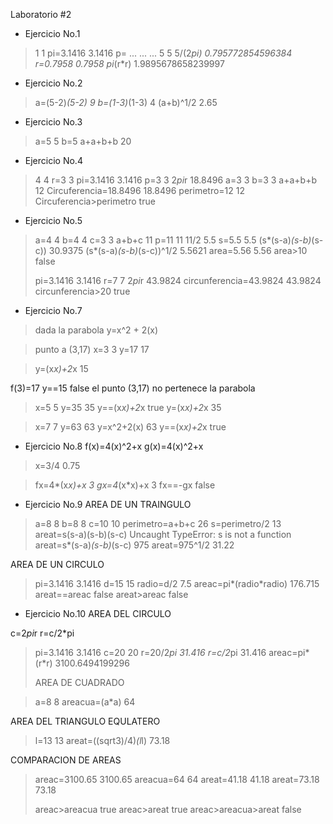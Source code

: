 Laboratorio #2

* Ejercicio No.1
> 1
1
> pi=3.1416
3.1416
> p=
...
...
... 5
5
> 5/(2*pi)
0.795772854596384
> r=0.7958
0.7958
> pi*(r*r)
1.9895678658239997

* Ejercicio No.2
> a=(5-2)*(5-2)
9
> b=(1-3)*(1-3)
4
> (a+b)^1/2
2.65


* Ejercicio No.3
> a=5
5
> b=5
> a+a+b+b
20
>

* Ejercicio No.4
> 4
4
> r=3
3
> pi=3.1416
3.1416
> p=3
3
> 2*pi*r
18.8496
> a=3
3
> b=3
3
> a+a+b+b
12
> Circuferencia=18.8496
18.8496
> perimetro=12
12
> Circuferencia>perimetro
true

* Ejercicio No.5
> a=4
4
> b=4
4
> c=3
3
> a+b+c
11
> p=11
11
> 11/2
5.5
> s=5.5
5.5
> (s*(s-a)*(s-b)*(s-c))
30.9375
> (s*(s-a)*(s-b)*(s-c))^1/2
5.5621
> area=5.56
5.56
> area>10
false
>
> pi=3.1416
3.1416
> r=7
7
> 2*pi*r
43.9824
> circunferencia=43.9824
43.9824
> circunferencia>20
true
>

* Ejercicio No.7
> dada la parabola y=x^2 + 2(x)

> punto a (3,17)
> x=3
3
> y=17
17

> y=(x*x)+2*x
15

f(3)=17
y==15
false
el punto (3,17) no pertenece  la parabola
> x=5
5
> y=35
35
> y==(x*x)+2*x
true
> y=(x*x)+2*x
35



> x=7
7
> y=63
63
> y=x^2+2(x)
63
> y==(x*x)+2*x
true


* Ejercicio No.8
f(x)=4(x)^2+x
g(x)=4(x)^2+x

> x=3/4
0.75

> fx=4*(x*x)+x
3
> gx=4*(x*x)+x
3
> fx==-gx
false


* Ejercicio No.9
AREA DE UN TRAINGULO

> a=8
8
> b=8
8
> c=10
10
> perimetro=a+b+c
26
> s=perimetro/2
13
> areat=s(s-a)(s-b)(s-c)
Uncaught TypeError: s is not a function
> areat=s*(s-a)*(s-b)*(s-c)
975
> areat=975^1/2
31.22

AREA DE UN CIRCULO

> pi=3.1416
3.1416
> d=15
15
> radio=d/2
7.5
> areac=pi*(radio*radio)
176.715
> areat==areac
false
> areat>areac
false

* Ejercicio No.10
AREA DEL CIRCULO

c=2*pi*r
r=c/2*pi

> pi=3.1416
3.1416
> c=20
20
> r=20/2*pi
31.416
> r=c/2*pi
31.416
> areac=pi*(r*r)
3100.6494199296
>
>
> AREA DE CUADRADO


> a=8
8
> areacua=(a*a)
64


AREA DEL TRIANGULO EQULATERO
> l=13
13
> areat=((sqrt3)/4)*(l*l)
>73.18
>

COMPARACION DE AREAS

> areac=3100.65
3100.65
> areacua=64
64
> areat=41.18
41.18
> areat=73.18
73.18
>
> areac>areacua
true
> areac>areat
true
> areac>areacua>areat
false

